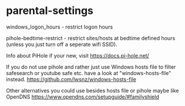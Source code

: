 # parental-settings

windows_logon_hours - restrict logon hours

pihole-bedtime-restrict - restrict sites/hosts at bedtime defined hours (unless you just turn off a seperate wifi SSID).

Info about PiHole if your new, visit https://docs.pi-hole.net/

If you do not use pihole and rather just use Windows hosts file to filter safesearch or youtube safe etc. have a look at "windows-hosts-file" instead.
https://github.com/lwsnz/windows-hosts-file

Other alternatives you could use besides hosts file or pihole maybe like OpenDNS https://www.opendns.com/setupguide/#familyshield
